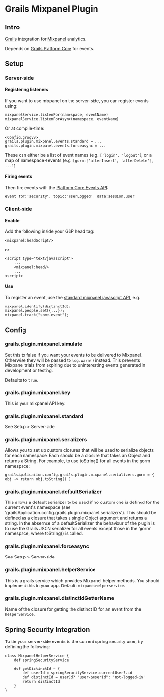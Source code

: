 # Grails Mixpanel Plugin

## Intro

[Grails][1] integration for [Mixpanel][2] analytics.

Depends on [Grails Platform Core][3] for events.

## Setup

### Server-side

#### Registering listeners

If you want to use mixpanel on the server-side, you can register events using:

	mixpanelService.listenFor(namespace, eventName)
	mixpanelService.listenForAsync(namespace, eventName)

Or at compile-time:

	<Config.groovy>
	grails.plugin.mixpanel.events.standard = ...
	grails.plugin.mixpanel.events.forceasync = ...

These can either be a list of event names (e.g. `['login', 'logout']`, or a map of namespace->events (e.g. `[gorm:['afterInsert', 'afterDelete'], ...]`)

#### Firing events

Then fire events with the [Platform Core Events API][5]:

	event for:'security', topic:'userLogged', data:session.user

### Client-side

#### Enable

Add the following inside your GSP head tag:

	<mixpanel:headScript/>

or

	<script type="text/javascript">
		...
		<mixpanel:head/>
		...
	<script>

#### Use

To register an event, use the [standard mixpanel javascript API][4], e.g.

	mixpanel.identify(distinctId);
	mixpanel.people.set({...});
	mixpanel.track("some-event");



## Config

### grails.plugin.mixpanel.simulate

Set this to false if you want your events to be delivered to Mixpanel.  Otherwise they will be passed to `log.warn()` instead.  This prevents Mixpanel trials from expiring due to uninteresting events generated in development or testing.

Defaults to `true`.

### grails.plugin.mixpanel.key

This is your mixpanel API key.

### grails.plugin.mixpanel.standard

See Setup > Server-side

### grails.plugin.mixpanel.serializers

Allows you to set up custom closures that will be used to serialize objects for each namespace. Each should be a closure that takes an Object and returns a String. For example, to use toString() for all events in the gorm namespace:

	grailsApplication.config.grails.plugin.mixpanel.serializers.gorm = { obj -> return obj.toString() }

### grails.plugin.mixpanel.defaultSerializer

This allows a default serializer to be used if no custom one is defined for the current event's namespace (see 'grailsApplication.config.grails.plugin.mixpanel.serializers'). This should be defined as a closure that takes a single Object argument and returns a string. In the absernce of a defaultSerializer, the behaviour of the plugin is to use the Grails JSON serializer for all events except those in the 'gorm' namespace, where toString() is called.

### grails.plugin.mixpanel.forceasync

See Setup > Server-side

### grails.plugin.mixpanel.helperService

This is a grails service which provides Mixpanel helper methods.  You should implement this in your app.  Default: `mixpanelHelperService`.

### grails.plugin.mixpanel.distinctIdGetterName

Name of the closure for getting the distinct ID for an event from the `helperService`.

## Spring Security Integration

To tie your server-side events to the current spring security user, try defining the following:

	class MixpanelHelperService {
		def springSecurityService

		def getDistinctId = {
			def userId = springSecurityService.currentUser?.id
			def distinctId = userId? "user-$userId": 'not-logged-in'
			return distinctId
		}
	}

[1]: http://grails.org
[2]: http://www.mixpanel.com
[3]: http://grails.org/plugin/platform-core
[4]: https://mixpanel.com/docs/integration-libraries/javascript-full-api
[5]: http://grailsrocks.github.com/grails-platform-core/guide/events.html

